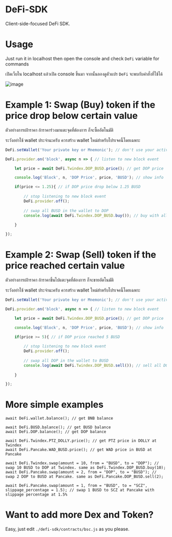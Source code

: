 # DeFi-SDK

Client-side-focused DeFi SDK.

# Usage

Just run it in localhost then open the console and check `DeFi` variable for commands

เปิดเว็บใน localhost แล้วเปิด console ขึ้นมา จากนั้นลองดูตัวแปร `DeFi` จะพบกับคำสั่งที่ใช้ได้

![image](https://user-images.githubusercontent.com/7013039/120934310-09aec500-c728-11eb-8e29-6a859753bd49.png)

# Example 1: Swap (Buy) token if the price drop below certain value
ตัวอย่างการเฝ้าราคา ถ้าราคาร่วงมาแตะจุดที่ต้องการ ก็จะซื้ออัตโนมัติ

ระวังอย่าใช้ wallet ประจำนะครับ ควรสร้าง wallet ใหม่สำหรับโปรเจคนี้โดยเฉพาะ

```javascript
DeFi.setWallet('Your private key or Mnemonic'); // don't use your active wallet here. create new one for this project instead.

DeFi.provider.on('block', async n => { // listen to new block event

    let price = await DeFi.Twindex.DOP_BUSD.price(); // get DOP price

    console.log('Block', n, 'DOP Price', price, 'BUSD'); // show info

    if(price <= 1.25){ // if DOP price drop below 1.25 BUSD
        
        // stop listening to new block event
        DeFi.provider.off(); 
        
        // swap all BUSD in the wallet to DOP
        console.log(await DeFi.Twindex.DOP_BUSD.buy()); // buy with all BUSD in the wallet. You can set specific amount too, using `.buy(amount)`.
  
    }

});

```

# Example 2: Swap (Sell) token if the price reached certain value
ตัวอย่างการเฝ้าราคา ถ้าราคาขึ้นไปแตะจุดที่ต้องการ ก็จะขายอัตโนมัติ

ระวังอย่าใช้ wallet ประจำนะครับ ควรสร้าง wallet ใหม่สำหรับโปรเจคนี้โดยเฉพาะ

```javascript
DeFi.setWallet('Your private key or Mnemonic'); // don't use your active wallet here. create new one for this project instead.

DeFi.provider.on('block', async n => { // listen to new block event

    let price = await DeFi.Twindex.DOP_BUSD.price(); // get DOP price

    console.log('Block', n, 'DOP Price', price, 'BUSD'); // show info

    if(price >= 5){ // if DOP price reached 5 BUSD
        
        // stop listening to new block event
        DeFi.provider.off(); 
        
        // swap all DOP in the wallet to BUSD
        console.log(await DeFi.Twindex.DOP_BUSD.sell()); // sell all DOP in the wallet. You can set specific amount too, using `.sell(amount)`
  
    }

});

```

# More simple examples
```
await DeFi.wallet.balance(); // get BNB balance

await DeFi.BUSD.balance(); // get BUSD balance
await DeFi.DOP.balance(); // get DOP balance

await DeFi.Twindex.PTZ_DOLLY.price(); // get PTZ price in DOLLY at Twindex
await DeFi.Pancake.WAD_BUSD.price(); // get WAD price in BUSD at Pancake

await DeFi.Twindex.swap(amount = 10, from = "BUSD", to = "DOP"); // swap 10 BUSD to DOP at Twindex. same as DeFi.Twindex.DOP_BUSD.buy(10);
await DeFi.Pancake.swap(amount = 2, from = "DOP", to = "BUSD"); // swap 2 DOP to BUSD at Pancake. same as DeFi.Pancake.DOP_BUSD.sell(2);

await DeFi.Pancake.swap(amount = 1, from = "BUSD", to = "SCZ", slippage_percentage = 1.5); // swap 1 BUSD to SCZ at Pancake with slippage percentage at 1.5%
```

# Want to add more Dex and Token?
Easy, just edit `./defi-sdk/contracts/bsc.js` as you please.
